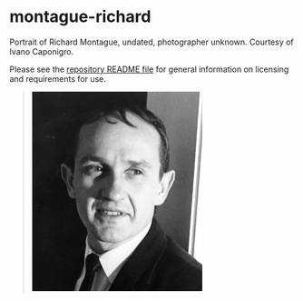 # montague-richard

Portrait of Richard Montague, undated, photographer unknown. Courtesy of
Ivano Caponigro.

Please see the [repository README file](https://github.com/OpenLogicProject/photos/blob/master/README.md) for general information on licensing and requirements for use.

> ![montague-richard](https://github.com/OpenLogicProject/photos/blob/master/montague-richard/montague-richard-small.png)